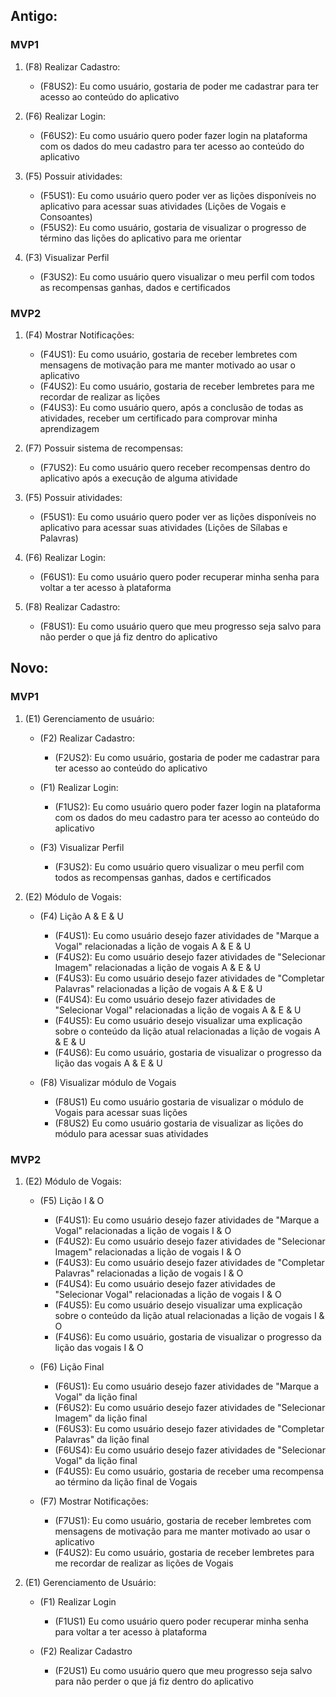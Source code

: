 ## Antigo:
### **MVP1**

1. (F8) Realizar Cadastro:
    * (F8US2): Eu como usuário, gostaria de poder me cadastrar para ter acesso ao conteúdo do aplicativo

2. (F6) Realizar Login:
    * (F6US2): Eu como usuário quero poder fazer login na plataforma com os dados do meu cadastro para ter acesso ao conteúdo do aplicativo

3. (F5) Possuir atividades:
    * (F5US1): Eu como usuário quero poder ver as lições disponíveis no aplicativo para acessar suas atividades (Lições de Vogais e Consoantes)
    * (F5US2): Eu como usuário, gostaria de  visualizar o progresso de término das lições do aplicativo para me orientar

4. (F3) Visualizar Perfil
    * (F3US2): Eu como usuário quero visualizar o meu perfil com todos as recompensas ganhas, dados e certificados


### **MVP2**

1. (F4) Mostrar Notificações:
    * (F4US1): Eu como usuário, gostaria de receber lembretes com mensagens de motivação para me manter motivado ao usar o aplicativo
    * (F4US2): Eu como usuário, gostaria de receber lembretes para me recordar de realizar as lições
    * (F4US3): Eu como usuário quero, após a conclusão de todas as atividades, receber um certificado para comprovar minha aprendizagem

2. (F7) Possuir sistema de recompensas:
    * (F7US2): Eu como usuário quero receber recompensas dentro do aplicativo após a execução de alguma atividade

3. (F5) Possuir atividades:
    * (F5US1): Eu como usuário quero poder ver as lições disponíveis no aplicativo para acessar suas atividades (Lições de Sílabas e Palavras)

4. (F6) Realizar Login:
    * (F6US1): Eu como usuário quero poder recuperar minha senha para voltar a ter acesso à plataforma

5. (F8) Realizar Cadastro:
    * (F8US1): Eu como usuário quero que meu progresso seja salvo para não perder o que já fiz dentro do aplicativo

## Novo:

### **MVP1**

1. (E1) Gerenciamento de usuário:
    * (F2) Realizar Cadastro:
        * (F2US2): Eu como usuário, gostaria de poder me cadastrar para ter acesso ao conteúdo do aplicativo

    * (F1) Realizar Login:
        * (F1US2): Eu como usuário quero poder fazer login na plataforma com os dados do meu cadastro para ter acesso ao conteúdo do aplicativo

    * (F3) Visualizar Perfil
        * (F3US2): Eu como usuário quero visualizar o meu perfil com todos as recompensas ganhas, dados e certificados

2. (E2) Módulo de Vogais:
    * (F4) Lição A & E & U
        * (F4US1): Eu como usuário desejo fazer atividades de "Marque a Vogal" relacionadas a lição de vogais A & E & U
        * (F4US2): Eu como usuário desejo fazer atividades de "Selecionar Imagem" relacionadas a lição de vogais A & E & U
        * (F4US3): Eu como usuário desejo fazer atividades de "Completar Palavras" relacionadas a lição de vogais A & E & U
        * (F4US4): Eu como usuário desejo fazer atividades de "Selecionar Vogal" relacionadas a lição de vogais A & E & U
        * (F4US5): Eu como usuário desejo visualizar uma explicação sobre o conteúdo da lição atual relacionadas a lição de vogais A & E & U
        * (F4US6): Eu como usuário, gostaria de  visualizar o progresso  da lição das vogais A & E & U

    * (F8) Visualizar módulo de Vogais
        * (F8US1) Eu como usuário gostaria de visualizar o módulo de Vogais para acessar suas lições
        * (F8US2) Eu como usuário gostaria de visualizar as lições do módulo  para acessar suas atividades


### **MVP2**

1. (E2) Módulo de Vogais:
    * (F5) Lição I & O
        * (F4US1): Eu como usuário desejo fazer atividades de "Marque a Vogal" relacionadas a lição de vogais I & O
        * (F4US2): Eu como usuário desejo fazer atividades de "Selecionar Imagem" relacionadas a lição de vogais I & O
        * (F4US3): Eu como usuário desejo fazer atividades de "Completar Palavras" relacionadas a lição de vogais I & O
        * (F4US4): Eu como usuário desejo fazer atividades de "Selecionar Vogal" relacionadas a lição de vogais I & O
        * (F4US5): Eu como usuário desejo visualizar uma explicação sobre o conteúdo da lição atual relacionadas a lição de vogais I & O
        * (F4US6): Eu como usuário, gostaria de  visualizar o progresso  da lição das vogais I & O
    
    * (F6) Lição Final
        * (F6US1): Eu como usuário desejo fazer atividades de "Marque a Vogal" da lição final
        * (F6US2): Eu como usuário desejo fazer atividades de "Selecionar Imagem" da lição final
        * (F6US3): Eu como usuário desejo fazer atividades de "Completar Palavras" da lição final
        * (F6US4): Eu como usuário desejo fazer atividades de "Selecionar Vogal" da lição final
        * (F4US5): Eu como usuário, gostaria de receber uma recompensa ao término da lição final de Vogais
        
    * (F7) Mostrar Notificações:
        * (F7US1): Eu como usuário, gostaria de receber lembretes com mensagens de motivação para me manter motivado ao usar o aplicativo
        * (F4US2): Eu como usuário, gostaria de receber lembretes para me recordar de realizar as lições de Vogais

2. (E1) Gerenciamento de Usuário:
    * (F1) Realizar Login
        * (F1US1) Eu como usuário quero poder recuperar minha senha para voltar a ter acesso à plataforma

    * (F2) Realizar Cadastro
        * (F2US1) Eu como usuário quero que meu progresso seja salvo para não perder o que já fiz dentro do aplicativo


